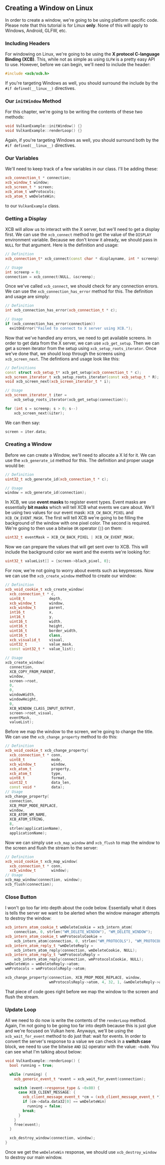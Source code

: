## Creating a Window on Linux

In order to create a window, we're going to be using platform specific code. Please note that this tutorial is for Linux **only**. None of this will apply to Windows, Android, GLFW, etc.

### Including Headers

For windowing on Linux, we're going to be using the **X protocol C-language Binding (XCB)**. This, while not as simple as using `GLFW` is a pretty easy API to use. However, before we can begin, we'll need to include the header:

```cpp
#include <xcb/xcb.h>
```

If you're targeting Windows as well, you should surround the include by the `#if defined(__linux__)` directives.

### Our `initWindow` Method

For this chapter, we're going to be writing the contents of these two methods:

```cpp
void VulkanExample::initWindow() {}
void VulkanExample::renderLoop() {}
```

Again, if you're targeting Windows as well, you should surround both by the `#if defined(__linux__)` directives.

### Our Variables

We'll need to keep track of a few variables in our class. I'll be adding these:

```cpp
xcb_connection_t * connection;
xcb_window_t window;
xcb_screen_t * screen;
xcb_atom_t wmProtocols;
xcb_atom_t wmDeleteWin;
```

to our `VulkanExample` class.

### Getting a Display

XCB will allow us to interact with the X server, but we'll need to get a display first. We can use the `xcb_connect` method to get the value of the `DISPLAY` environment variable. Because we don't know it already, we should pass in `NULL` for that argument. Here is the definition and usage:

```cpp
// Definition
xcb_connection_t* xcb_connect(const char * displayname, int * screenp);

// Usage
int screenp = 0;
connection = xcb_connect(NULL, &screenp);
```

Once we've called `xcb_connect`, we should check for any connection errors. We can use the `xcb_connection_has_error` method for this. The definition and usage are simply:

```cpp
// Definition
int xcb_connection_has_error(xcb_connection_t * c);

// Usage
if (xcb_connection_has_error(connection))
  exitOnError("Failed to connect to X server using XCB.");
```

Now that we've handled any errors, we need to get available screens. In order to get data from the X server, we can use `xcb_get_setup`. Then we can get a screen iterator from the setup using `xcb_setup_roots_iterator`. Once we've done that, we should loop through the screens using `xcb_screen_next`. The defintions and usage look like this:

```cpp
// Definitions
const struct xcb_setup_t* xcb_get_setup(xcb_connection_t * c);
xcb_screen_iterator_t xcb_setup_roots_iterator(const xcb_setup_t * R);
void xcb_screen_next(xcb_screen_iterator_t * i);

// Usage
xcb_screen_iterator_t iter =
    xcb_setup_roots_iterator(xcb_get_setup(connection));

for (int s = screenp; s > 0; s--)
    xcb_screen_next(&iter);
```

We can then say:

```cpp
screen = iter.data;
```

### Creating a Window

Before we can create a Window, we'll need to allocate a X Id for it. We can use the `xcb_generate_id` method for this. The definition and proper usage would be:

```cpp
// Definition
uint32_t xcb_generate_id(xcb_connection_t * c);

// Usage
window = xcb_generate_id(connection);
```

In XCB, we use **event masks** to register event types. Event masks are essentially **bit masks** which will tell XCB what events we care about. We'll be using two values for our event mask: `XCB_CW_BACK_PIXEL` and `XCB_CW_EVENT_MASK`. The first will tell XCB we're going to be filling the background of the window with one pixel color. The second is required. We're going to then use a bitwise `OR` operator (`|`) on them:

```cpp
uint32_t eventMask = XCB_CW_BACK_PIXEL | XCB_CW_EVENT_MASK;
```

Now we can prepare the values that will get sent over to XCB. This will include the background color we want and the events we're looking for:

```cpp
uint32_t valueList[] = {screen->black_pixel, 0};
```

For now, we're not going to worry about events such as keypresses. Now we can use the `xcb_create_window` method to create our window:

```cpp
// Definition
xcb_void_cookie_t xcb_create_window(
  xcb_connection_t * c,
  uint8_t           depth,
  xcb_window_t      window,
  xcb_window_t      parent,
  int16_t           x,
  int16_t           y,
  uint16_t          width,
  uint16_t          height,
  uint16_t          border_width,
  uint16_t          class,
  xcb_visualid_t    visual,
  uint32_t          value_mask,
  const uint32_t *  value_list);

// Usage
xcb_create_window(
  connection,
  XCB_COPY_FROM_PARENT,
  window,
  screen->root,
  0,
  0,
  windowWidth,
  windowHeight,
  0,
  XCB_WINDOW_CLASS_INPUT_OUTPUT,
  screen->root_visual,
  eventMask,
  valueList);
```

Before we map the window to the screen, we're going to change the title. We can use the `xcb_change_property` method to do this:

```cpp
// Definition
xcb_void_cookie_t xcb_change_property(
  xcb_connection_t * conn,
  uint8_t            mode,
  xcb_window_t       window,
  xcb_atom_t         property,
  xcb_atom_t         type,
  uint8_t            format,
  uint32_t           data_len,
  const void *       data);
// Usage
xcb_change_property(
  connection,
  XCB_PROP_MODE_REPLACE,
  window,
  XCB_ATOM_WM_NAME,
  XCB_ATOM_STRING,
  8,
  strlen(applicationName),
  applicationName);
```

Now we can simply use `xcb_map_window` and `xcb_flush` to map the window to the screen and flush the stream to the server:

```cpp
// Definition
xcb_void_cookie_t xcb_map_window(
  xcb_connection_t * conn,
  xcb_window_t       window);
// Usage
xcb_map_window(connection, window);
xcb_flush(connection);
```

### Close Button

I won't go too far into depth about the code below. Essentially what it does is tells the server we want to be alerted when the window manager attempts to destroy the window:

```cpp
xcb_intern_atom_cookie_t wmDeleteCookie = xcb_intern_atom(
    connection, 0, strlen("WM_DELETE_WINDOW"), "WM_DELETE_WINDOW");
xcb_intern_atom_cookie_t wmProtocolsCookie =
    xcb_intern_atom(connection, 0, strlen("WM_PROTOCOLS"), "WM_PROTOCOLS");
xcb_intern_atom_reply_t *wmDeleteReply =
    xcb_intern_atom_reply(connection, wmDeleteCookie, NULL);
xcb_intern_atom_reply_t *wmProtocolsReply =
    xcb_intern_atom_reply(connection, wmProtocolsCookie, NULL);
wmDeleteWin = wmDeleteReply->atom;
wmProtocols = wmProtocolsReply->atom;

xcb_change_property(connection, XCB_PROP_MODE_REPLACE, window,
                    wmProtocolsReply->atom, 4, 32, 1, &wmDeleteReply->atom);
```

That piece of code goes right before we map the window to the screen and flush the stream.

### Update Loop

All we need to do now is write the contents of the `renderLoop` method. Again, I'm not going to be going too far into depth because this is just glue and we're focused on Vulkan here. Anyways, we'll be using the `xcb_wait_for_event` method to do just that: wait for events. In order to convert the server's response to a value we can check in a **switch case** block, we need to use the bitwise `AND` (`&`) operator with the value: `~0x80`. You can see what I'm talking about below:

```cpp
void VulkanExample::renderLoop() {
  bool running = true;

  while (running) {
    xcb_generic_event_t *event = xcb_wait_for_event(connection);

    switch (event->response_type & ~0x80) {
      case XCB_CLIENT_MESSAGE: {
        xcb_client_message_event_t *cm = (xcb_client_message_event_t *)event;
        if (cm->data.data32[0] == wmDeleteWin)
          running = false;
        break;
      }
    }
    free(event);
  }

  xcb_destroy_window(connection, window);
}
```

Once we get the `wmDeleteWin` response, we should use `xcb_destroy_window` to destroy our main window.
